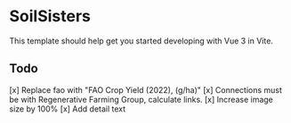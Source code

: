 # SoilSisters

This template should help get you started developing with Vue 3 in Vite.

## Todo

[x] Replace fao with "FAO Crop Yield (2022), (g/ha)"
[x] Connections must be with Regenerative Farming Group, calculate links.
[x] Increase image size by 100%
[x] Add detail text
